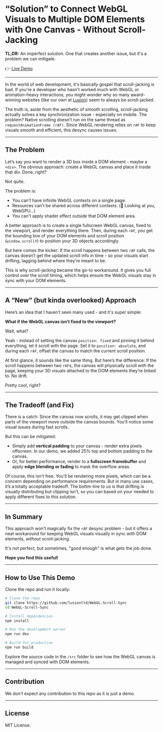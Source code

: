 # “Solution” to Connect WebGL Visuals to Multiple DOM Elements with One Canvas - Without Scroll-Jacking

**TL;DR:** An imperfect solution. One that creates another issue, but it's a problem we can mitigate.

👉 [Live Demo](https://webgl-scroll-sync.lusion.co/)

---

In the world of web development, it's basically gospel that scroll-jacking is bad. If you're a developer who hasn't worked much with WebGL or animation-heavy interactions, you might wonder why so many award-winning websites (like our own at [Lusion](https://lusion.co)) seem to always be scroll-jacked.

The truth is, aside from the aesthetic of smooth scrolling, scroll-jacking actually solves a key synchronization issue - especially on mobile. The problem? Native scrolling doesn’t run on the same thread as `requestAnimationFrame (rAF)`. Since WebGL rendering relies on `rAF` to keep visuals smooth and efficient, this desync causes issues.

---

## The Problem

Let’s say you want to render a 3D box inside a DOM element - maybe a `<div>`. The obvious approach: create a WebGL canvas and place it inside that div. Done, right?

Not quite.

The problem is:

-   You can’t have infinite WebGL contexts on a single page.
-   Resources can’t be shared across different contexts.
    (👀 Looking at you, WebGPU…)
-   You can't apply shader effect outside that DOM element area.

A better approach is to create a single fullscreen WebGL canvas, fixed to the viewport, and render everything there. Then, during each `rAF`, you get the bounding box of your DOM elements and scroll position (`window.scrollY`) to position your 3D objects accordingly.

But here comes the kicker:
If the scroll happens between two `rAF` calls, the canvas doesn’t get the updated scroll info in time - so your visuals start drifting, lagging behind where they’re meant to be.

This is why scroll-jacking became the go-to workaround. It gives you full control over the scroll timing, which helps ensure the WebGL visuals stay in sync with your DOM elements.

---

## A “New” (but kinda overlooked) Approach

Here’s an idea that I haven’t seen many used - and it's super simple:

**What if the WebGL canvas isn't fixed to the viewport?**

Wait, what?

Yeah - instead of setting the canvas `position: fixed` and pinning it behind everything, let it scroll with the page. Set it to `position: absolute`, and during each `rAF`, offset the canvas to match the current scroll position.

At first glance, it sounds like the same thing. But here’s the difference:
If the scroll happens between two `rAF`s, the canvas will physically scroll _with_ the page, keeping your 3D visuals attached to the DOM elements they’re linked to. No drift.

Pretty cool, right?

---

## The Tradeoff (and Fix)

There is a catch:
Since the canvas now scrolls, it may get clipped when parts of the viewport move outside the canvas bounds. You’ll notice some visual issues during fast scrolls.

But this can be mitigated:

-   Simply add **vertical padding** to your canvas - render extra pixels offscreen. In our demo, we added 25% top and bottom padding to the canvas.
-   Or, for better performance, render to a **fullscreen framebuffer** and apply **edge blending or fading** to mask the overflow areas.

Of course, this isn't free. You'll be rendering more pixels, which can be a concern depending on performance requirements. But in many use cases, it’s a totally acceptable tradeoff. The bottm-line to us is that drifting is visually distributing but clipping isn't, so you can based on your needed to apply different fixes to this solution.

---

## In Summary

This approach won’t magically fix the `rAF` desync problem - but it offers a neat workaround for keeping WebGL visuals visually in sync with DOM elements, _without_ scroll-jacking.

It's not perfect, but sometimes, "good enough" is what gets the job done.

**Hope you find this useful!**

---

## How to Use This Demo

Clone the repo and run it locally:

```bash
# Clone the repo
git clone https://github.com/lusionltd/WebGL-Scroll-Sync
cd WebGL-Scroll-Sync

# Install dependencies
npm install

# Run the development server
npm run dev

# Build for production
npm run build
```

Explore the source code in the `/src` folder to see how the WebGL canvas is managed and synced with DOM elements.

---

## Contribution

We don't expect any contribution to this repo as it is just a demo.

---

## License

MIT License.
